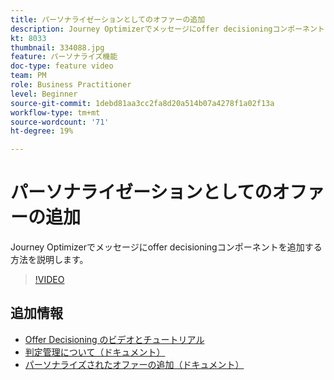```yaml
---
title: パーソナライゼーションとしてのオファーの追加
description: Journey Optimizerでメッセージにoffer decisioningコンポーネントを追加する方法を説明します。
kt: 8033
thumbnail: 334088.jpg
feature: パーソナライズ機能
doc-type: feature video
team: PM
role: Business Practitioner
level: Beginner
source-git-commit: 1debd81aa3cc2fa8d20a514b07a4278f1a02f13a
workflow-type: tm+mt
source-wordcount: '71'
ht-degree: 19%

---
```



# パーソナライゼーションとしてのオファーの追加

Journey Optimizerでメッセージにoffer decisioningコンポーネントを追加する方法を説明します。

>[!VIDEO](https://video.tv.adobe.com/v/334088?quality=12)

## 追加情報

* [Offer Decisioning のビデオとチュートリアル](https://experienceleague.adobe.com/docs/offer-decisioning-learn/tutorials/overview.html?lang=ja)
* [判定管理について（ドキュメント）](https://experienceleague.adobe.com/docs/journey-optimizer/using/offer-decisioniong/get-started/starting-offer-decisioning.html)
* [パーソナライズされたオファーの追加（ドキュメント）](https://experienceleague.adobe.com/docs/journey-optimizer/using/create-messages/deliver-personalized-offers.html)
